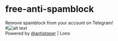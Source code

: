 # free-anti-spamblock
Remove spamblock from your account on Telegram!<br />
#![alt text](https://encrypted-tbn0.gstatic.com/images?q=tbn:ANd9GcQQJ7g4w-X8GvpY7mCdDtZ6TALP-5-baifwTA&s)<br />
Powered by [@antistoper](https://t.me/antistoper) | Lono
